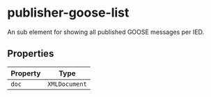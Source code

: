 # publisher-goose-list

An sub element for showing all published GOOSE messages per IED.

## Properties

| Property | Type          |
|----------|---------------|
| `doc`    | `XMLDocument` |

